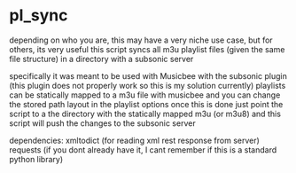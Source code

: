 # pl_sync

depending on who you are, this may have a very niche use case, but for others, its very useful
this script syncs all m3u playlist files (given the same file structure) in a directory with a subsonic server

specifically it was meant to be used with Musicbee with the subsonic plugin (this plugin does not properly work so this is my solution currently)
playlists can be statically mapped to a m3u file with musicbee and you can change the stored path layout in the playlist options
once this is done just point the script to a the directory with the statically mapped m3u (or m3u8) and this script will push the changes to the subsonic server

dependencies:
  xmltodict (for reading xml rest response from server)
  requests (if you dont already have it, I cant remember if this is a standard python library)

